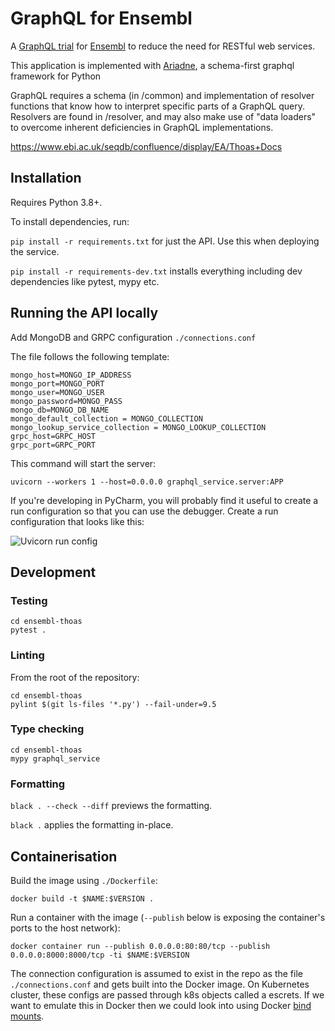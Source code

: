 # GraphQL for Ensembl

A [GraphQL trial](https://graphql.org/) for [Ensembl](https://www.ensembl.org) to reduce the need for RESTful web services.

This application is implemented with [Ariadne](https://ariadnegraphql.org/), a schema-first graphql framework for Python

GraphQL requires a schema (in /common) and implementation of resolver functions that know how to interpret specific parts of a GraphQL query. Resolvers are found in /resolver, and may also make use of "data loaders" to overcome inherent deficiencies in GraphQL implementations.

https://www.ebi.ac.uk/seqdb/confluence/display/EA/Thoas+Docs

## Installation
Requires Python 3.8+.  

To install dependencies, run:

`pip install -r requirements.txt` for just the API.  Use this when deploying the service.

`pip install -r requirements-dev.txt` installs everything including dev dependencies like pytest, mypy etc.

## Running the API locally
Add MongoDB and GRPC configuration `./connections.conf`

The file follows the following template:
```
mongo_host=MONGO_IP_ADDRESS
mongo_port=MONGO_PORT
mongo_user=MONGO_USER
mongo_password=MONGO_PASS
mongo_db=MONGO_DB_NAME
mongo_default_collection = MONGO_COLLECTION
mongo_lookup_service_collection = MONGO_LOOKUP_COLLECTION
grpc_host=GRPC_HOST
grpc_port=GRPC_PORT
```

This command will start the server:

```uvicorn --workers 1 --host=0.0.0.0 graphql_service.server:APP```


If you're developing in PyCharm, you will probably find it useful to create a run 
configuration so that you can use the debugger.  Create a run configuration that 
looks like this:

![Uvicorn run config](thoas_run_config.png)

## Development

### Testing

```
cd ensembl-thoas
pytest .
```

### Linting

From the root of the repository:

```
cd ensembl-thoas
pylint $(git ls-files '*.py') --fail-under=9.5
```

### Type checking

```
cd ensembl-thoas
mypy graphql_service
```

### Formatting

`black . --check --diff` previews the formatting.

`black .` applies the formatting in-place.

## Containerisation

Build the image using `./Dockerfile`:

`docker build -t $NAME:$VERSION .`

Run a container with the image (`--publish` below is exposing the container's ports to the host network):

`docker container run --publish 0.0.0.0:80:80/tcp --publish 0.0.0.0:8000:8000/tcp -ti $NAME:$VERSION`

The connection configuration is assumed to exist in the repo as the file `./connections.conf` and gets built into the Docker 
image. On Kubernetes cluster, these configs are passed through k8s objects called a escrets.  If we want to emulate this 
in Docker then we could look into using Docker [bind mounts](https://docs.docker.com/storage/bind-mounts/).
